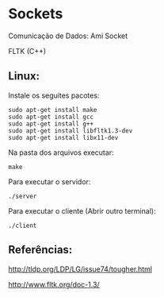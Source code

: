 # Sockets
Comunicação de Dados: Ami Socket 

FLTK (C++)

## Linux:
Instale os seguites pacotes:
```
sudo apt-get install make
sudo apt-get install gcc
sudo apt-get install g++
sudo apt-get install libfltk1.3-dev
sudo apt-get install libx11-dev
```

Na pasta dos arquivos executar:

```
make
```

Para executar o servidor:
```
./server
```

Para executar o cliente (Abrir outro terminal):
```
./client
```

## Referências:

http://tldp.org/LDP/LG/issue74/tougher.html

http://www.fltk.org/doc-1.3/
